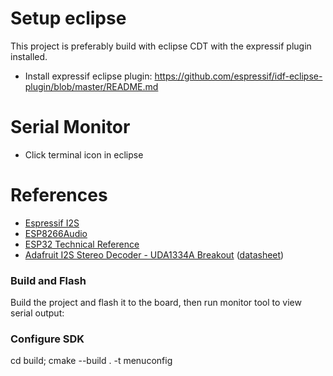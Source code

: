 # Setup eclipse
This project is preferably build with eclipse CDT with the expressif plugin installed.

- Install expressif eclipse plugin: https://github.com/espressif/idf-eclipse-plugin/blob/master/README.md

# Serial Monitor
- Click terminal icon in eclipse

# References
- [Espressif I2S](https://docs.espressif.com/projects/esp-idf/en/latest/esp32s2/api-reference/peripherals/i2s.html)
- [ESP8266Audio](https://github.com/earlephilhower/ESP8266Audio)
- [ESP32 Technical Reference](https://espressif.com/sites/default/files/documentation/esp32_technical_reference_manual_en.pdf#page=306)
- [Adafruit I2S Stereo Decoder - UDA1334A Breakout](https://www.adafruit.com/product/3678) ([datasheet](https://www.nxp.com/docs/en/data-sheet/UDA1334ATS.pdf))


### Build and Flash

Build the project and flash it to the board, then run monitor tool to view serial output:

### Configure SDK
cd build; cmake --build . -t menuconfig
